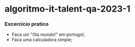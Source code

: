 # algoritmo-it-talent-qa-2023-1

### Excercicio pratico

- Faca um "Ola mundo!" em portugol;
- Faca uma calculadora simple;
